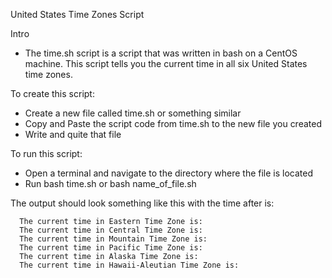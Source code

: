 United States Time Zones Script

Intro
 * The time.sh script is a script that was written in bash on a CentOS machine. This script tells you the current time in all six United States time zones.

To create this script:
 * Create a new file called time.sh or something similar
 * Copy and Paste the script code from time.sh to the new file you created
 * Write and quite that file

To run this script:
 * Open a terminal and navigate to the directory where the file is located
 * Run bash time.sh  or bash name_of_file.sh

The output should look something like this with the time after is:
```
  The current time in Eastern Time Zone is: 
  The current time in Central Time Zone is: 
  The current time in Mountain Time Zone is: 
  The current time in Pacific Time Zone is:   
  The current time in Alaska Time Zone is: 
  The current time in Hawaii-Aleutian Time Zone is:
```
